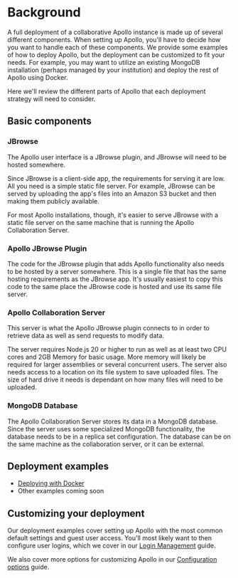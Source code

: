 # Background

A full deployment of a collaborative Apollo instance is made up of several
different components. When setting up Apollo, you'll have to decide how you want
to handle each of these components. We provide some examples of how to deploy
Apollo, but the deployment can be customized to fit your needs. For example, you
may want to utilize an existing MongoDB installation (perhaps managed by your
institution) and deploy the rest of Apollo using Docker.

Here we'll review the different parts of Apollo that each deployment strategy
will need to consider.

## Basic components

### JBrowse

The Apollo user interface is a JBrowse plugin, and JBrowse will need to be
hosted somewhere.

Since JBrowse is a client-side app, the requirements for serving it are low. All
you need is a simple static file server. For example, JBrowse can be served by
uploading the app's files into an Amazon S3 bucket and then making them publicly
available.

For most Apollo installations, though, it's easier to serve JBrowse with a
static file server on the same machine that is running the Apollo Collaboration
Server.

### Apollo JBrowse Plugin

The code for the JBrowse plugin that adds Apollo functionality also needs to be
hosted by a server somewhere. This is a single file that has the same hosting
requirements as the JBrowse app. It's usually easiest to copy this code to the
same place the JBrowse code is hosted and use its same file server.

### Apollo Collaboration Server

This server is what the Apollo JBrowse plugin connects to in order to retrieve
data as well as send requests to modify data.

The server requires Node.js 20 or higher to run as well as at least two CPU
cores and 2GB Memory for basic usage. More memory will likely be required for
larger assemblies or several concurrent users. The server also needs access to a
location on its file system to save uploaded files. The size of hard drive it
needs is dependant on how many files will need to be uploaded.

### MongoDB Database

The Apollo Collaboration Server stores its data in a MongoDB database. Since the
server uses some specialized MongoDB functionality, the database needs to be in
a replica set configuration. The database can be on the same machine as the
collaboration server, or it can be external.

## Deployment examples

- [Deploying with Docker](./02-deployment-examples/01-docker-compose.md)
- Other examples coming soon

## Customizing your deployment

Our deployment examples cover setting up Apollo with the most common default
settings and guest user access. You'll most likely want to then configure user
logins, which we cover in our [Login Management](03-login-management.md) guide.

We also cover more options for customizing Apollo in our
[Configuration options](04-configuration-options.md) guide.
